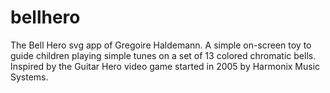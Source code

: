 # bellhero
The Bell Hero svg app of Gregoire Haldemann.
A simple on-screen toy to guide children playing simple tunes on a set of 13 colored chromatic bells.
Inspired by the Guitar Hero video game started in 2005 by Harmonix Music Systems.  
